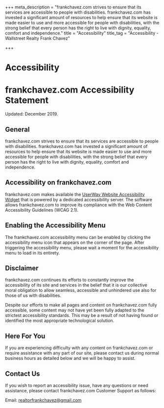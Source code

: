 +++
meta_description = "frankchavez.com strives to ensure that its services are accessible to people with disabilities. frankchavez.com has invested a significant amount of resources to help ensure that its website is made easier to use and more accessible for people with disabilities, with the strong belief that every person has the right to live with dignity, equality, comfort and independence."
title = "Accessibility"
title_tag = "Accessibility - Wallstreet Realty Frank Chavez"

+++
# Accessibility

# frankchavez.com Accessibility Statement

Updated: December 2019.

## General

frankchavez.com strives to ensure that its services are accessible to people with disabilities. frankchavez.com has invested a significant amount of resources to help ensure that its website is made easier to use and more accessible for people with disabilities, with the strong belief that every person has the right to live with dignity, equality, comfort and independence.

## Accessibility on frankchavez.com

frankchavez.com makes available the [UserWay Website Accessibility Widget](https://userway.org/ "Free Website Accessibility Widget") that is powered by a dedicated accessibility server. The software allows frankchavez.com to improve its compliance with the Web Content Accessibility Guidelines (WCAG 2.1).

## Enabling the Accessibility Menu

The frankchavez.com accessibility menu can be enabled by clicking the accessibility menu icon that appears on the corner of the page. After triggering the accessibility menu, please wait a moment for the accessibility menu to load in its entirety.

## Disclaimer

frankchavez.com continues its efforts to constantly improve the accessibility of its site and services in the belief that it is our collective moral obligation to allow seamless, accessible and unhindered use also for those of us with disabilities.

Despite our efforts to make all pages and content on frankchavez.com fully accessible, some content may not have yet been fully adapted to the strictest accessibility standards. This may be a result of not having found or identified the most appropriate technological solution.

## Here For You

If you are experiencing difficulty with any content on frankchavez.com or require assistance with any part of our site, please contact us during normal business hours as detailed below and we will be happy to assist.

## Contact Us

If you wish to report an accessibility issue, have any questions or need assistance, please contact frankchavez.com Customer Support as follows:

Email: [realtorfrankchavez@gmail.com](mailto:realtorfrankchavez@gmail.com)